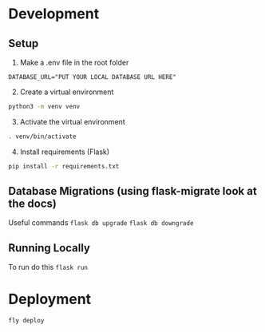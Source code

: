 # Development

## Setup

1. Make a .env file in the root folder

```
DATABASE_URL="PUT YOUR LOCAL DATABASE URL HERE"
```

2. Create a virtual environment

```bash
python3 -m venv venv
```

3. Activate the virtual environment

```bash
. venv/bin/activate
```

4. Install requirements (Flask)

```bash
pip install -r requirements.txt
```

## Database Migrations (using flask-migrate look at the docs)

Useful commands
`flask db upgrade`
`flask db downgrade`

## Running Locally

To run do this
`flask run`

# Deployment

`fly deploy`
